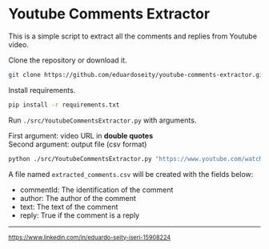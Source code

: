 # Youtube Comments Extractor

This is a simple script to extract all the comments and replies from Youtube video.

Clone the repository or download it.
```bash
git clone https://github.com/eduardoseity/youtube-comments-extractor.git
```

Install requirements.
```bash
pip install -r requirements.txt
```

Run `./src/YoutubeCommentsExtractor.py` with arguments.

First argument: video URL in **double quotes**<br>
Second argument: output file (csv format)

```bash
python ./src/YoutubeCommentsExtractor.py "https://www.youtube.com/watch?v=3G_oOVjqA8k" extracted_comments.csv
```

A file named `extracted_comments.csv` will be created with the fields below:
* commentId: The identification of the comment
* author: The author of the comment
* text: The text of the comment
* reply: True if the comment is a reply
---
<small>https://www.linkedin.com/in/eduardo-seity-iseri-15908224</small>

